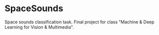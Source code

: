 # SpaceSounds
Space sounds classification task. Final project for class "Machine &amp; Deep Learning for Vision &amp; Multimedia".
